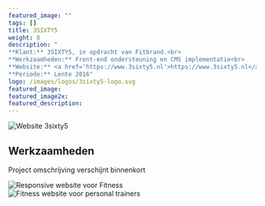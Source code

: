 ```yaml
---
featured_image: ""
tags: []
title: 3SIXTY5
weight: 8
description: "
**Klant:** 3SIXTY5, in opdracht van Fitbrand.<br>
**Werkzaamheden:** Front-end ondersteuning en CMS implementatie<br>
**Website:** <a href='https://www.3sixty5.nl'>https://www.3sixty5.nl</a><br>
**Periode:** Lente 2016"
logo: /images/logos/3sixty5-logo.svg
featured_image: 
featured_image2x: 
featured_description:
---
```


<div class="wrapper bg-gray-light clearfix">
 <div class="layout p3-lr p10-t">
 <div class="case center m10-b">
  <img 
    class="block" src="/images/clients/3sixty5/3sixty5-home.png" alt="Website 3sixty5">
  </div>
 </div>
</div>

<div class="layout p10-t p3-lr m10-b">
  <div class="w-large">
    <h2 class="f2 m2-b">Werkzaamheden</h2>
    <p>Project omschrijving verschijnt binnenkort </p>
  </div>
</div>

<div class="wrapper bg-3sixty5-gold clearfix">
 <div class="layout p3-lr p10-t">
  <div class="case center m10-b">
    <img 
    class="block" src="/images/clients/3sixty5/3sixty5-mobile.png" alt="Responsive website voor Fitness">
    </div>
 </div>
</div>

<div class="wrapper bg-gray-light clearfix">
 <div class="layout p3-lr p10-t">
 <div class="case center m10-b">
    <img class="block" src="/images/clients/3sixty5/3sixty5-testimonial.png"  alt="Fitness website voor personal trainers">
    </div>
 </div>
</div>
